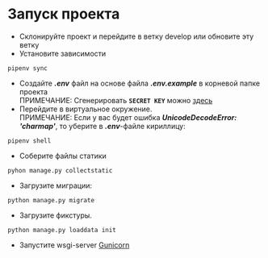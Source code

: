 # Запуск проекта
* Склонируйте проект и перейдите в ветку develop или обновите эту ветку
* Установите зависимости
```
pipenv sync
```
* Создайте ***.env*** файл на основе файла ***.env.example*** в корневой папке проекта <br>
  ПРИМЕЧАНИЕ: Сгенерировать **`SECRET KEY`** можно [здесь](https://djecrety.ir/)
* Перейдите в виртуальное окружение. <br>
  ПРИМЕЧАНИЕ: Если у вас будет ошибка ***UnicodeDecodeError: 'charmap'***, то уберите в ***.env***-файле кириллицу:
```
pipenv shell
```
* Соберите файлы статики
```
pyhon manage.py collectstatic
```
* Загрузите миграции:
```
python manage.py migrate
```
* Загрузите фикстуры. <br>
```
python manage.py loaddata init
```
* Запустите wsgi-server [Gunicorn](../../enviroment/python/gunicorn.md)
